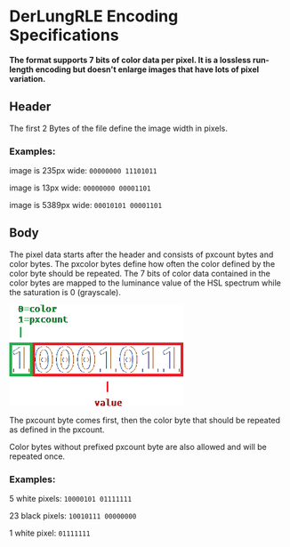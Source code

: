 # DerLungRLE Encoding Specifications

**The format supports 7 bits of color data per pixel. It is a lossless run-length encoding but doesn't enlarge images that have lots of pixel variation.**

## Header

The first 2 Bytes of the file define the image width in pixels.

### Examples:

image is 235px wide: `00000000 11101011`

image is 13px wide: `00000000 00001101`

image is 5389px wide: `00010101 00001101`

## Body

The pixel data starts after the header and consists of pxcount bytes and color bytes. The pxcolor bytes define how often the color defined by the color byte should be repeated. The 7 bits of color data contained in the color bytes are mapped to the luminance value of the HSL spectrum while the saturation is 0 (grayscale).

![encoding format](./format.png)

The pxcount byte comes first, then the color byte that should be repeated as defined in the pxcount.

Color bytes without prefixed pxcount byte are also allowed and will be repeated once.

### Examples:

5 white pixels: `10000101 01111111`

23 black pixels: `10010111 00000000`

1 white pixel: `01111111`